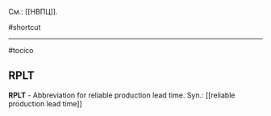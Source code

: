 См.: [[НВПЦ]].

#shortcut




<hr/>

#tocico

## RPLT

<b>RPLT</b> -  Abbreviation for reliable production lead time.
Syn.: [[reliable production lead time]]
 


